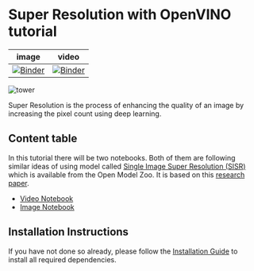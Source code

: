 # Super Resolution with OpenVINO tutorial
image | video |
|---|---|
[![Binder](https://mybinder.org/badge_logo.svg)](https://mybinder.org/v2/gh/openvinotoolkit/openvino_notebooks/HEAD?filepath=notebooks%2F202-vision-superresolution%2F202-vision-superresolution-image.ipynb) | [![Binder](https://mybinder.org/badge_logo.svg)](https://mybinder.org/v2/gh/openvinotoolkit/openvino_notebooks/HEAD?filepath=notebooks%2F202-vision-superresolution%2F202-vision-superresolution-video.ipynb)

![tower](data/tower.jpg)

Super Resolution is the process of enhancing the quality of an image by increasing the pixel count using deep learning.

## Content table

In this tutorial there will be two notebooks. Both of them are following similar ideas of using model called [Single Image Super Resolution (SISR)](https://github.com/openvinotoolkit/open_model_zoo/tree/develop/models/intel/single-image-super-resolution-1032) which is available from the Open Model Zoo. It is based on this [research paper]((https://arxiv.org/abs/1807.06779)).

* [Video Notebook](202-vision-superresolution-video.ipynb)
* [Image Notebook](202-vision-superresolution-image.ipynb)

## Installation Instructions

If you have not done so already, please follow the [Installation Guide](../../README.md) to install all required dependencies.
